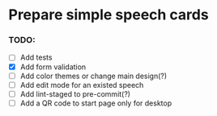 # Prepare simple speech cards

### TODO:

- [ ] Add tests
- [x] Add form validation
- [ ] Add color themes or change main design(?)
- [ ] Add edit mode for an existed speech
- [ ] Add lint-staged to pre-commit(?)
- [ ] Add a QR code to start page only for desktop
